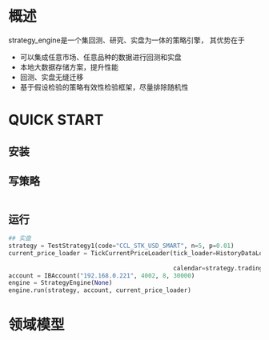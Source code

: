 # 概述
strategy_engine是一个集回测、研究、实盘为一体的策略引擎， 其优势在于
* 可以集成任意市场、任意品种的数据进行回测和实盘
* 本地大数据存储方案，提升性能
* 回测、实盘无缝迁移
* 基于假设检验的策略有效性检验框架，尽量排除随机性

# QUICK START
## 安装

## 写策略
```python


```
## 运行
```python
## 实盘
strategy = TestStrategy1(code="CCL_STK_USD_SMART", n=5, p=0.01)
current_price_loader = TickCurrentPriceLoader(tick_loader=HistoryDataLoader(data_provider_name="ib",
                                                                            ts_type_name='tick'),
                                              calendar=strategy.trading_calendar, is_realtime=True)
account = IBAccount("192.168.0.221", 4002, 8, 30000)
engine = StrategyEngine(None)
engine.run(strategy, account, current_price_loader)
```

# 领域模型
